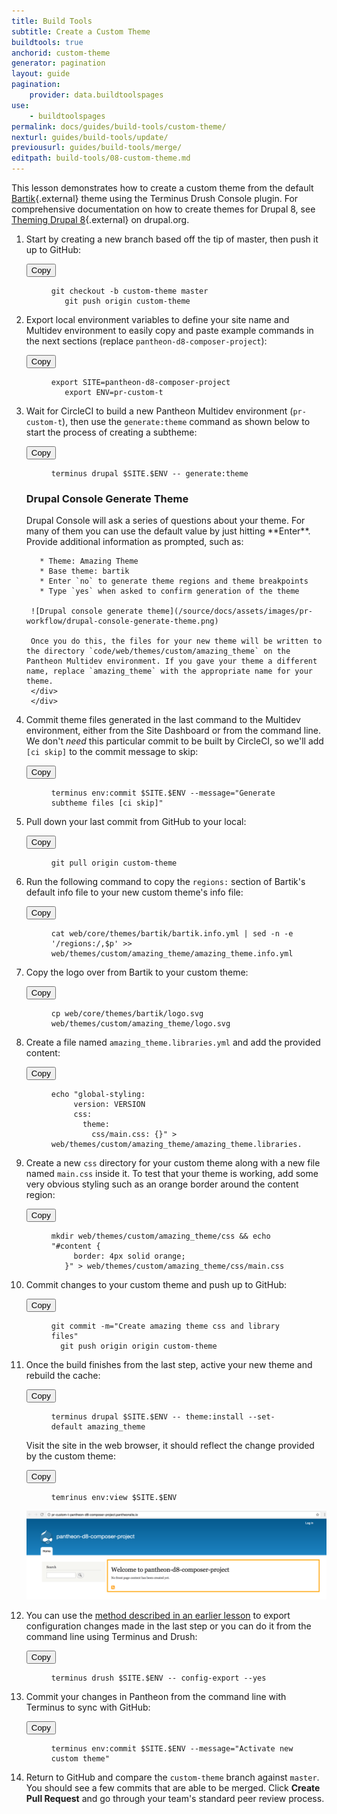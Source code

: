 ```yaml
---
title: Build Tools
subtitle: Create a Custom Theme
buildtools: true
anchorid: custom-theme
generator: pagination
layout: guide
pagination:
    provider: data.buildtoolspages
use:
    - buildtoolspages
permalink: docs/guides/build-tools/custom-theme/
nexturl: guides/build-tools/update/
previousurl: guides/build-tools/merge/
editpath: build-tools/08-custom-theme.md
---
```

This lesson demonstrates how to create a custom theme from the default [Bartik](https://www.drupal.org/project/bartik){.external} theme using the Terminus Drush Console plugin. For comprehensive documentation on how to create themes for Drupal 8, see [Theming Drupal 8](https://www.drupal.org/docs/8/theming){.external} on drupal.org.

1. Start by creating a new branch based off the tip of master, then push it up to GitHub:

    <div class="copy-snippet">
      <button class="btn btn-default btn-clippy" data-clipboard-target="#git-branch">Copy</button>
      <figure><pre id="git-branch"><code class="command bash" data-lang="bash">git checkout -b custom-theme master
      git push origin custom-theme</code></pre></figure>
    </div>

2. Export local environment variables to define your site name and Multidev environment to easily copy and paste example commands in the next sections (replace `pantheon-d8-composer-project`):

    <div class="copy-snippet">
      <button class="btn btn-default btn-clippy" data-clipboard-target="#export-var1">Copy</button>
      <figure><pre id="export-var1"><code class="command bash" data-lang="bash">export SITE=pantheon-d8-composer-project
      export ENV=pr-custom-t</code></pre></figure>
    </div>


3. Wait for CircleCI to build a new Pantheon Multidev environment (`pr-custom-t`), then use the `generate:theme` command as shown below to start the process of creating a subtheme:

    <div class="copy-snippet">
      <button class="btn btn-default btn-clippy" data-clipboard-target="#drush-generate-theme">Copy</button>
      <figure><pre id="drush-generate-theme"><code class="command bash" data-lang="bash">terminus drupal $SITE.$ENV -- generate:theme</code></pre></figure>
    </div>

    <div class="panel panel-drop panel-guide" id="accordion">
      <div class="panel-heading panel-drop-heading">
         <a class="accordion-toggle panel-drop-title collapsed" data-toggle="collapse" data-parent="#accordion" data-proofer-ignore data-target="#understand-drupal-console"><h3 class="panel-title panel-drop-title" style="cursor:pointer;"><span style="line-height:.9" class="glyphicons glyphicons-lightbulb"></span> Drupal Console Generate Theme</h3></a>
       </div>
       <div id="understand-drupal-console" class="collapse">
         <div class="panel-inner" markdown="1">
        Drupal Console will ask a series of questions about your theme. For many of them you can use the default value by just hitting **Enter**. Provide additional information as prompted, such as:

          * Theme: Amazing Theme
          * Base theme: bartik
          * Enter `no` to generate theme regions and theme breakpoints
          * Type `yes` when asked to confirm generation of the theme

        ![Drupal console generate theme](/source/docs/assets/images/pr-workflow/drupal-console-generate-theme.png)

        Once you do this, the files for your new theme will be written to the directory `code/web/themes/custom/amazing_theme` on the Pantheon Multidev environment. If you gave your theme a different name, replace `amazing_theme` with the appropriate name for your theme.
        </div>
        </div>
      </div>

4. Commit theme files generated in the last command to the Multidev environment, either from the Site Dashboard or from the command line. We don't _need_ this particular commit to be built by CircleCI, so we'll add `[ci skip]` to the commit message to skip:

    <div class="copy-snippet">
      <button class="btn btn-default btn-clippy" data-clipboard-target="#terminus-commit-template">Copy</button>
      <figure><pre id="terminus-commit-template"><code class="command bash" data-lang="bash">terminus env:commit $SITE.$ENV --message="Generate subtheme files [ci skip]"</code></pre></figure>
    </div>

5. Pull down your last commit from GitHub to your local:

    <div class="copy-snippet">
      <button class="btn btn-default btn-clippy" data-clipboard-target="#git-pull">Copy</button>
      <figure><pre id="git-pull"><code class="command bash" data-lang="bash">git pull origin custom-theme</code></pre></figure>
    </div>


6. Run the following command to copy the `regions:` section of Bartik's default info file to your new custom theme's info file:

    <div class="copy-snippet">
      <button class="btn btn-default btn-clippy" data-clipboard-target="#regions-copy">Copy</button>
      <figure><pre id="regions-copy"><code class="command bash" data-lang="bash">cat web/core/themes/bartik/bartik.info.yml | sed -n -e '/regions:/,$p' >> web/themes/custom/amazing_theme/amazing_theme.info.yml</code></pre></figure>
    </div>

7. Copy the logo over from Bartik to your custom theme:

    <div class="copy-snippet">
      <button class="btn btn-default btn-clippy" data-clipboard-target="#put-logo">Copy</button>
      <figure><pre id="put-logo"><code class="command bash" data-lang="bash">cp web/core/themes/bartik/logo.svg web/themes/custom/amazing_theme/logo.svg</code></pre></figure>
    </div>

8. Create a file named `amazing_theme.libraries.yml` and add the provided content:

    <div class="copy-snippet">
      <button class="btn btn-default btn-clippy" data-clipboard-target="#create-library">Copy</button>
      <figure><pre id="create-library"><code class="command bash" data-lang="bash">echo "global-styling:
        version: VERSION
        css:
          theme:
            css/main.css: {}" > web/themes/custom/amazing_theme/amazing_theme.libraries.yml</code></pre></figure>
    </div>

9. Create a new `css` directory for your custom theme along with a new file named `main.css` inside it. To test that your theme is working, add some very obvious styling such as an orange border around the content region:

    <div class="copy-snippet">
      <button class="btn btn-default btn-clippy" data-clipboard-target="#create-css-file">Copy</button>
      <figure><pre id="create-css-file"><code class="command bash" data-lang="bash">mkdir web/themes/custom/amazing_theme/css && echo "#content {
        border: 4px solid orange;
      }" > web/themes/custom/amazing_theme/css/main.css</code></pre></figure>
    </div>


10. Commit changes to your custom theme and push up to GitHub:

    <div class="copy-snippet">
      <button class="btn btn-default btn-clippy" data-clipboard-target="#commit-all-custom-theme">Copy</button>
      <figure><pre id="commit-all-custom-theme"><code class="command bash" data-lang="bash">git commit -m="Create amazing theme css and library files"
      git push origin origin custom-theme</code></pre></figure>
    </div>

11. Once the build finishes from the last step, active your new theme and rebuild the cache:

    <div class="copy-snippet">
      <button class="btn btn-default btn-clippy" data-clipboard-target="#terminus-drupal-theme-install">Copy</button>
      <figure><pre id="terminus-drupal-theme-install"><code class="command bash" data-lang="bash">terminus drupal $SITE.$ENV -- theme:install --set-default amazing_theme</code></pre></figure>
    </div>

    Visit the site in the web browser, it should reflect the change provided by the custom theme:

    <div class="copy-snippet">
      <button class="btn btn-default btn-clippy" data-clipboard-target="#env-view">Copy</button>
      <figure><pre id="env-view"><code class="command bash" data-lang="bash">temrinus env:view $SITE.$ENV</code></pre></figure>
    </div>

    ![Modified css](/source/docs/assets/images/pr-workflow/modified-css.png)

12. You can use the [method described in an earlier lesson](/docs/guides/build-tools/configure/) to export configuration changes made in the last step or you can do it from the command line using Terminus and Drush:

    <div class="copy-snippet">
      <button class="btn btn-default btn-clippy" data-clipboard-target="#pathauto-export-config">Copy</button>
      <figure><pre id="pathauto-export-config"><code class="command bash" data-lang="bash">terminus drush $SITE.$ENV -- config-export --yes</code></pre></figure>
    </div>


13. Commit your changes in Pantheon from the command line with Terminus to sync with GitHub:

    <div class="copy-snippet">
      <button class="btn btn-default btn-clippy" data-clipboard-target="#pathauto-export-config-commit">Copy</button>
      <figure><pre id="pathauto-export-config-commit"><code class="command bash" data-lang="bash">terminus env:commit $SITE.$ENV --message="Activate new custom theme"</code></pre></figure>
    </div>

14. Return to GitHub and compare the `custom-theme` branch against `master`. You should see a few commits that are able to be merged. Click **Create Pull Request** and go through your team's standard peer review process.
